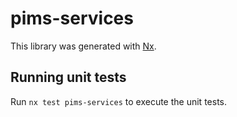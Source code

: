 # pims-services

This library was generated with [Nx](https://nx.dev).

## Running unit tests

Run `nx test pims-services` to execute the unit tests.
